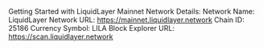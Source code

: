 Getting Started with LiquidLayer Mainnet
Network Details:
Network Name: LiquidLayer
Network URL: https://mainnet.liquidlayer.network
Chain ID: 25186
Currency Symbol: LILA
Block Explorer URL: https://scan.liquidlayer.network